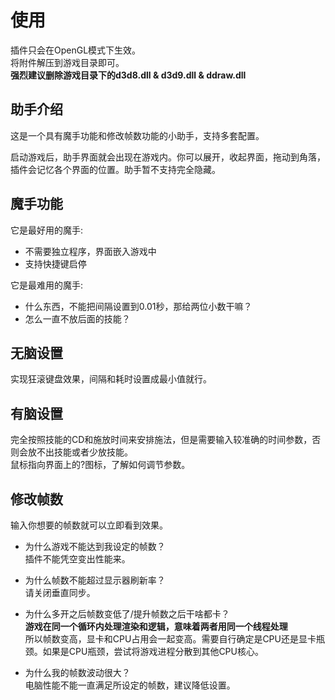 ﻿# 使用
插件只会在OpenGL模式下生效。</br>
将附件解压到游戏目录即可。</br>
**强烈建议删除游戏目录下的d3d8.dll & d3d9.dll & ddraw.dll**</br>

## 助手介绍
这是一个具有魔手功能和修改帧数功能的小助手，支持多套配置。

启动游戏后，助手界面就会出现在游戏内。你可以展开，收起界面，拖动到角落，插件会记忆各个界面的位置。助手暂不支持完全隐藏。

## 魔手功能
它是最好用的魔手:
+ 不需要独立程序，界面嵌入游戏中
+ 支持快捷键启停

它是最难用的魔手:
+ 什么东西，不能把间隔设置到0.01秒，那给两位小数干嘛？
+ 怎么一直不放后面的技能？

## 无脑设置
实现狂滚键盘效果，间隔和耗时设置成最小值就行。

## 有脑设置
完全按照技能的CD和施放时间来安排施法，但是需要输入较准确的时间参数，否则会放不出技能或者少放技能。</br>
鼠标指向界面上的?图标，了解如何调节参数。

## 修改帧数
输入你想要的帧数就可以立即看到效果。

+ 为什么游戏不能达到我设定的帧数？</br>
插件不能凭空变出性能来。

+ 为什么帧数不能超过显示器刷新率？</br>
请关闭垂直同步。

+ 为什么多开之后帧数变低了/提升帧数之后干啥都卡？</br>
**游戏在同一个循环内处理渲染和逻辑，意味着两者用同一个线程处理**</br>
所以帧数变高，显卡和CPU占用会一起变高。需要自行确定是CPU还是显卡瓶颈。如果是CPU瓶颈，尝试将游戏进程分散到其他CPU核心。</br>

+ 为什么我的帧数波动很大？</br>
电脑性能不能一直满足所设定的帧数，建议降低设置。
